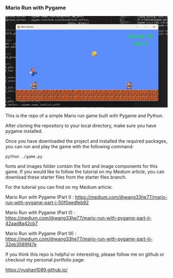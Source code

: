 ### Mario Run with Pygame 

![Demo recording of the Mario Runner](./images/mario.gif)


This is the repo of a simple Mario run game built with Pygame and Python.

After cloning the repository to your local directory, make sure you have pygame installed.

Once you have downloaded the project and installed the required packages, you
can run and play the game with the following command:

```{python}
python ./game.py
```

fonts and images folder contain the font and image components for this game.
If you would like to follow the tutorial on my Medium article, you can download 
these starter files from the starter files branch.

For the tutorial you can find on my Medium article:

Mario Run with Pygame (Part I) : https://medium.com/@wang33he77/mario-run-with-pygame-part-i-50f0eedfeb92

Mario Run with Pygame (Part II) : https://medium.com/@wang33he77/mario-run-with-pygame-part-ii-42aad8a42cb7

Mario Run with Pygame (Part III) : https://medium.com/@wang33he77/mario-run-with-pygame-part-iii-32eb3589f47e

If you think this repo is helpful or interesting, please follow me on github or checkout my personal portfolio page:

https://yushan1089.github.io/